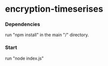 # encryption-timeserises

### Dependencies

run "npm install" in the main "/" directory.

### Start

run "node index.js" 
